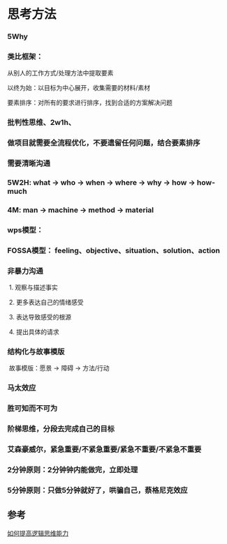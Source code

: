 # 思考方法



### 5Why

### 类比框架：

从别人的工作方式/处理方法中提取要素

  以终为始：以目标为中心展开，收集需要的材料/素材

  要素排序：对所有的要求进行排序，找到合适的方案解决问题

### 批判性思维、2w1h、

### 做项目就需要全流程优化，不要遗留任何问题，结合要素排序

### 需要清晰沟通

### 5W2H: what -> who -> when -> where -> why -> how -> how-much

### 4M: man -> machine -> method -> material

### wps模型：

### FOSSA模型： feeling、objective、situation、solution、action

### 非暴力沟通

​	1. 观察与描述事实

​	2. 更多表达自己的情绪感受

​	3. 表达导致感受的根源

​	4. 提出具体的请求

### 结构化与故事模版

​	故事模版：愿景 -> 障碍 -> 方法/行动

### 马太效应

### 胜可知而不可为

### 阶梯思维，分段去完成自己的目标

### 艾森豪威尔，紧急重要/不紧急重要/紧急不重要/不紧急不重要

### 2分钟原则：2分钟钟内能做完，立即处理

### 5分钟原则：只做5分钟就好了，哄骗自己，蔡格尼克效应

## 参考

[如何提高逻辑思维能力](https://zhuanlan.zhihu.com/p/94360963)